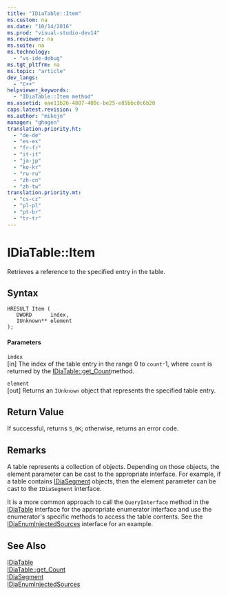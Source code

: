 ```yaml
---
title: "IDiaTable::Item"
ms.custom: na
ms.date: "10/14/2016"
ms.prod: "visual-studio-dev14"
ms.reviewer: na
ms.suite: na
ms.technology: 
  - "vs-ide-debug"
ms.tgt_pltfrm: na
ms.topic: "article"
dev_langs: 
  - "C++"
helpviewer_keywords: 
  - "IDiaTable::Item method"
ms.assetid: eae11b26-4807-400c-be25-e85bbc0c6b20
caps.latest.revision: 9
ms.author: "mikejo"
manager: "ghogen"
translation.priority.ht: 
  - "de-de"
  - "es-es"
  - "fr-fr"
  - "it-it"
  - "ja-jp"
  - "ko-kr"
  - "ru-ru"
  - "zh-cn"
  - "zh-tw"
translation.priority.mt: 
  - "cs-cz"
  - "pl-pl"
  - "pt-br"
  - "tr-tr"
---
```

# IDiaTable::Item
Retrieves a reference to the specified entry in the table.  
  
## Syntax  
  
```cpp#  
HRESULT Item (   
   DWORD      index,  
   IUnknown** element  
);  
```  
  
#### Parameters  
 `index`  
 [in] The index of the table entry in the range 0 to `count`-1, where `count` is returned by the [IDiaTable::get_Count](../debugger/idiatable--get_count.md)method.  
  
 `element`  
 [out] Returns an `IUnknown` object that represents the specified table entry.  
  
## Return Value  
 If successful, returns `S_OK`; otherwise, returns an error code.  
  
## Remarks  
 A table represents a collection of objects. Depending on those objects, the element parameter can be cast to the appropriate interface. For example, if a table contains [IDiaSegment](../debugger/idiasegment.md) objects, then the element parameter can be cast to the `IDiaSegment` interface.  
  
 It is a more common approach to call the `QueryInterface` method in the [IDiaTable](../debugger/idiatable.md) interface for the appropriate enumerator interface and use the enumerator's specific methods to access the table contents. See the [IDiaEnumInjectedSources](../debugger/idiaenuminjectedsources.md) interface for an example.  
  
## See Also  
 [IDiaTable](../debugger/idiatable.md)   
 [IDiaTable::get_Count](../debugger/idiatable--get_count.md)   
 [IDiaSegment](../debugger/idiasegment.md)   
 [IDiaEnumInjectedSources](../debugger/idiaenuminjectedsources.md)
